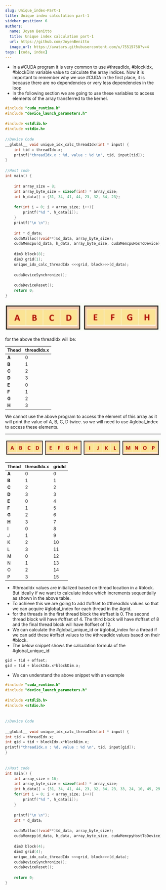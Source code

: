 ```yaml
---
slug: Unique_index-Part-1
title: Unique index calculation part-1
sidebar_position: 6
authors:
  name: Joyen Benitto
  title: Unique index calculation part-1
  url: https://github.com/JoyenBenitto
  image_url: https://avatars.githubusercontent.com/u/75515758?v=4
tags: [cuda, index]
---
```


- In a #CUDA program it is very common to use #threadIdx, #blockIdx, #blockDim variable value to calculate the array indices. Now it is important to remember why we use #CUDA in the first place, it is because there are no dependencies or very less dependencies in the loop
- In the following section we are going to use these variables to access elements of the array transferred to the kernel.

```cpp
#include "cuda_runtime.h"
#include "device_launch_parameters.h"

#include <stdlib.h>
#include <stdio.h>

//Device Code
__global__ void unique_idx_calc_threadIdx(int * input) {
	int tid = threadIdx.x;
	printf("threadIdx.x : %d, value : %d \n", tid, input[tid]);
}

//Host code
int main() {

    int array_size = 8;
    int array_byte_size = sizeof(int) * array_size;
    int h_data[] = {31, 34, 41, 44, 23, 32, 34, 23};

	for(int i = 0; i < array_size; i++){
		printf("%d ", h_data[i]);
	}
	printf("\n \n");

	int * d_data;
	cudaMalloc((void**)&d_data, array_byte_size);
	cudaMemcpu(d_data, h_data, array_byte_size, cudaMemcpuHosToDevice);

	dim3 block(8);
	dim3 grid(1);
	unique_idx_calc_threadIdx <<<grid, block>>>(d_data);
	
    cudaDeviceSynchronize();
    
    cudaDeviceReset();
    return 0;
}
```

![Unique_index_eg1.png](./img/Unique_index_eg1.png)

for the above the threadIdx will be:

| Thead | threadIdx.x |
| ----- | ----------- |
| **A** | 0           |
| **B**     | 1           |
| **C**     | 2           |
| **D**     | 3           |
| **E**     | 0           |
| **F**     | 1           |
| **G**     | 2           |
| **H**     | 3           |     

We cannot use the above program to access the element of this array as it will print the value of A, B, C, D twice. so we will need to use #global_index to access these elements.

---

![Unique_index_eg2.png](./img/Unique_index_eg2.png)

| Thead | threadIdx.x |gridId|
| ----- | ----------- |---|
| **A** | 0           |0|
| **B** | 1           |1|
| **C** | 2           |2|
| **D** | 3           |3|
| **E** | 0           |4|
| **F** | 1           |5|
| **G** | 2           |6|
| **H** | 3           |7|
| I     |0             |8|
| J     |1             |9|
| K     |2            |10|
| L     |3             |11|
| M     |0             |12|
| N     |1             |13|
| O     |2             |14|
| P     |3             |15|

- #threadIdx values are initialized based on thread location in a #block. But ideally if we want to calculate index which increments sequentially as shown in the above table.
- To achieve this we are going to add #offset to #threadIdx values so that we can acquire #global_index for each thread in the #grid.
- for the threads in the first thread block the #offset is 0. The second thread block will have #offset of 4. The third block will have #offset of 8 and the final thread block will have #offset of 12.
- We can calculate the #global_unique_id or #global_index for a thread if we can add these #offset values to the #threadIdx values based on their #block.
- The below snippet shows the calculation formula of the #global_unique_id 

```cpp
gid = tid + offset;
gid = tid + blockIdx.x*blockDim.x;
```

- We can understand the above snippet with an example

```cpp
#include "cuda_runtime.h"
#include "device_launch_parameters.h"
 
#include <stdlib.h>
#include <stdio.h>


//Device Code

__global__ void unique_idx_calc_threadIdx(int * input) {
int tid = threadIdx.x;
int gid = tid + blockIdx.x*blockDim.x;
printf("threadIdx.x : %d, value : %d \n", tid, input[gid]);
}


//Host code
int main() {
	int array_size = 16;
	int array_byte_size = sizeof(int) * array_size;
	int h_data[] = {31, 34, 41, 44, 23, 32, 34, 23, 33, 24, 10, 49, 29, 35, 37, 22};
	for(int i = 0; i < array_size; i++){
		printf("%d ", h_data[i]);
	}

	printf("\n \n");
	int * d_data;

	cudaMalloc((void**)&d_data, array_byte_size);
	cudaMemcpy(d_data, h_data, array_byte_size, cudaMemcpyHostToDevice);

	dim3 block(4);
	dim3 grid(4);
	unique_idx_calc_threadIdx <<<grid, block>>>(d_data);
	cudaDeviceSynchronize();
	cudaDeviceReset();

	return 0;
}
```
